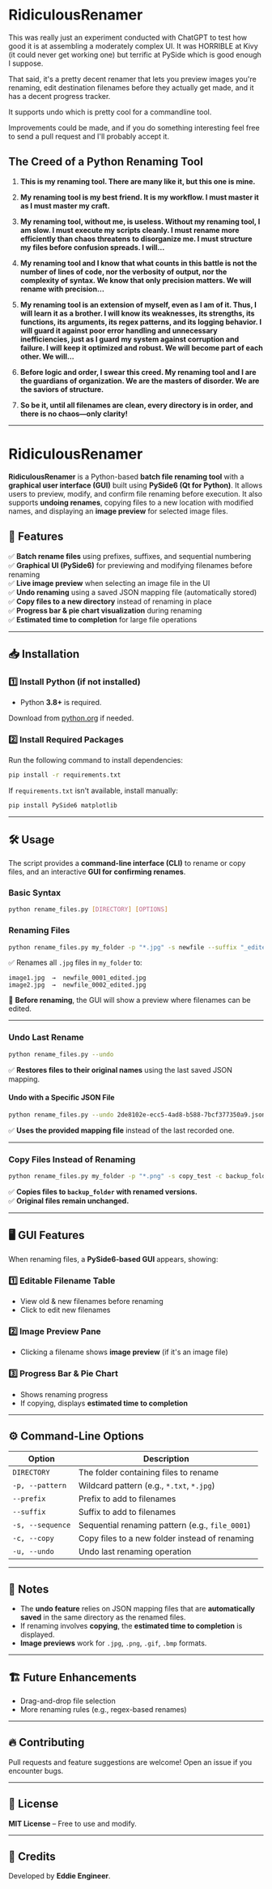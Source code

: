 # RidiculousRenamer

This was really just an experiment conducted with ChatGPT to test how good it is at assembling a moderately complex UI. It was HORRIBLE at Kivy (it could never get working one) but terrific at PySide which is good enough I suppose.

That said, it's a pretty decent renamer that lets you preview images you're renaming, edit destination filenames before they actually get made, and it has a decent progress tracker.

It supports undo which is pretty cool for a commandline tool.

Improvements could be made, and if you do something interesting feel free to send a pull request and I'll probably accept it.

## **The Creed of a Python Renaming Tool**

1. **This is my renaming tool. There are many like it, but this one is mine.**  

2. **My renaming tool is my best friend. It is my workflow. I must master it as I must master my craft.**  

3. **My renaming tool, without me, is useless. Without my renaming tool, I am slow. I must execute my scripts cleanly. I must rename more efficiently than chaos threatens to disorganize me. I must structure my files before confusion spreads. I will...**  

4. **My renaming tool and I know that what counts in this battle is not the number of lines of code, nor the verbosity of output, nor the complexity of syntax. We know that only precision matters. We will rename with precision…**  

5. **My renaming tool is an extension of myself, even as I am of it. Thus, I will learn it as a brother. I will know its weaknesses, its strengths, its functions, its arguments, its regex patterns, and its logging behavior. I will guard it against poor error handling and unnecessary inefficiencies, just as I guard my system against corruption and failure. I will keep it optimized and robust. We will become part of each other. We will…**  

6. **Before logic and order, I swear this creed. My renaming tool and I are the guardians of organization. We are the masters of disorder. We are the saviors of structure.**  

7. **So be it, until all filenames are clean, every directory is in order, and there is no chaos—only clarity!**


---
# RidiculousRenamer

**RidiculousRenamer** is a Python-based **batch file renaming tool** with a **graphical user interface (GUI)** built using **PySide6 (Qt for Python)**. It allows users to preview, modify, and confirm file renaming before execution. It also supports **undoing renames**, copying files to a new location with modified names, and displaying an **image preview** for selected image files.

## 🚀 Features

✅ **Batch rename files** using prefixes, suffixes, and sequential numbering  
✅ **Graphical UI (PySide6)** for previewing and modifying filenames before renaming  
✅ **Live image preview** when selecting an image file in the UI  
✅ **Undo renaming** using a saved JSON mapping file (automatically stored)  
✅ **Copy files to a new directory** instead of renaming in place  
✅ **Progress bar & pie chart visualization** during renaming  
✅ **Estimated time to completion** for large file operations  

---

## 📥 Installation

### **1️⃣ Install Python (if not installed)**
- Python **3.8+** is required.

Download from [python.org](https://www.python.org/) if needed.

### **2️⃣ Install Required Packages**
Run the following command to install dependencies:
```sh
pip install -r requirements.txt
```
If `requirements.txt` isn't available, install manually:
```sh
pip install PySide6 matplotlib
```

---

## 🛠️ Usage

The script provides a **command-line interface (CLI)** to rename or copy files, and an interactive **GUI for confirming renames**.

### **Basic Syntax**
```sh
python rename_files.py [DIRECTORY] [OPTIONS]
```

### **Renaming Files**
```sh
python rename_files.py my_folder -p "*.jpg" -s newfile --suffix "_edited"
```
✅ Renames all `.jpg` files in `my_folder` to:
```
image1.jpg  →  newfile_0001_edited.jpg
image2.jpg  →  newfile_0002_edited.jpg
```
📌 **Before renaming**, the GUI will show a preview where filenames can be edited.

---

### **Undo Last Rename**
```sh
python rename_files.py --undo
```
✅ **Restores files to their original names** using the last saved JSON mapping.

#### **Undo with a Specific JSON File**
```sh
python rename_files.py --undo 2de8102e-ecc5-4ad8-b588-7bcf377350a9.json
```
✅ **Uses the provided mapping file** instead of the last recorded one.

---

### **Copy Files Instead of Renaming**
```sh
python rename_files.py my_folder -p "*.png" -s copy_test -c backup_folder
```
✅ **Copies files to `backup_folder` with renamed versions.**  
✅ **Original files remain unchanged.**

---

## 🖥️ GUI Features

When renaming files, a **PySide6-based GUI** appears, showing:

### **1️⃣ Editable Filename Table**
- View old & new filenames before renaming
- Click to edit new filenames

### **2️⃣ Image Preview Pane**
- Clicking a filename shows **image preview** (if it's an image file)

### **3️⃣ Progress Bar & Pie Chart**
- Shows renaming progress
- If copying, displays **estimated time to completion**

---

## ⚙️ Command-Line Options

| Option           | Description |
|-----------------|-------------|
| `DIRECTORY`     | The folder containing files to rename |
| `-p, --pattern` | Wildcard pattern (e.g., `*.txt`, `*.jpg`) |
| `--prefix`      | Prefix to add to filenames |
| `--suffix`      | Suffix to add to filenames |
| `-s, --sequence` | Sequential renaming pattern (e.g., `file_0001`) |
| `-c, --copy`    | Copy files to a new folder instead of renaming |
| `-u, --undo`    | Undo last renaming operation |

---
## 📝 Notes
- The **undo feature** relies on JSON mapping files that are **automatically saved** in the same directory as the renamed files.
- If renaming involves **copying**, the **estimated time to completion** is displayed.
- **Image previews** work for `.jpg`, `.png`, `.gif`, `.bmp` formats.

---

## 🏗️ Future Enhancements
- Drag-and-drop file selection
- More renaming rules (e.g., regex-based renames)

---

## 🔥 Contributing
Pull requests and feature suggestions are welcome! Open an issue if you encounter bugs.

---

## 📜 License
**MIT License** – Free to use and modify.

---

## 🎉 Credits
Developed by **Eddie Engineer**.
